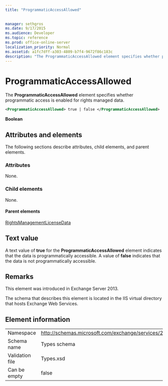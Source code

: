 ```yaml
---
title: "ProgrammaticAccessAllowed"
 
 
manager: sethgros
ms.date: 9/17/2015
ms.audience: Developer
ms.topic: reference
ms.prod: office-online-server
localization_priority: Normal
ms.assetid: a1fc7dff-a303-4809-b7f4-9672f86c183c
description: "The ProgrammaticAccessAllowed element specifies whether programmatic access is enabled for rights managed data."
---
```


# ProgrammaticAccessAllowed

The **ProgrammaticAccessAllowed** element specifies whether programmatic access is enabled for rights managed data. 
  
```XML
<ProgrammaticAccessAllowed> true | false </ProgrammaticAccessAllowed>
```

 **Boolean**
## Attributes and elements

The following sections describe attributes, child elements, and parent elements.
  
### Attributes

None.
  
### Child elements

None.
  
#### Parent elements

[RightsManagementLicenseData](rightsmanagementlicensedata.md)
  
## Text value

A text value of **true** for the **ProgrammaticAccessAllowed** element indicates that the data is programmatically accessible. A value of **false** indicates that the data is not programmatically accessible. 
  
## Remarks

This element was introduced in Exchange Server 2013.
  
The schema that describes this element is located in the IIS virtual directory that hosts Exchange Web Services.
  
## Element information

|||
|:-----|:-----|
|Namespace  <br/> |http://schemas.microsoft.com/exchange/services/2006/types  <br/> |
|Schema name  <br/> |Types schema  <br/> |
|Validation file  <br/> |Types.xsd  <br/> |
|Can be empty  <br/> |false  <br/> |
   

